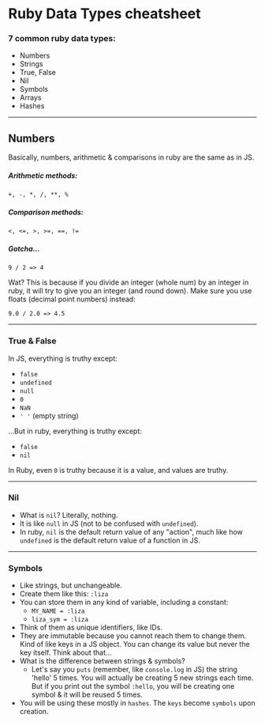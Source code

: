 # Ruby Data Types cheatsheet


### 7 common ruby data types:
- Numbers
- Strings
- True, False
- Nil
- Symbols
- Arrays
- Hashes


---


## Numbers
Basically, numbers, arithmetic & comparisons in ruby are the same as in JS.

##### Arithmetic methods:
`+, -, *, /, **, %`

##### Comparison methods:
`<, <=, >, >=, ==, !=`

##### Gotcha...
`9 / 2 => 4`

Wat? This is because if you divide an integer (whole num) by an integer in ruby, it will try to give you an integer (and round down). Make sure you use floats (decimal point numbers) instead:

`9.0 / 2.0 => 4.5`


---


### True & False

In JS, everything is truthy except:
- `false`
- `undefined`
- `null`
- `0`
- `NaN`
- `' '` (empty string)

...But in ruby, everything is truthy except:
- `false`
- `nil`

In Ruby, even `0` is truthy because it is a value, and values are truthy.


---


### Nil
- What is `nil`? Literally, nothing.
- It is like `null` in JS (not to be confused with `undefined`).
- In ruby, `nil` is the default return value of any "action", much like how `undefined` is the default return value of a function in JS.


---


### Symbols
- Like strings, but unchangeable.
- Create them like this: `:liza`
- You can store them in any kind of variable, including a constant:
  - `MY_NAME = :liza`
  - `liza_sym = :liza`
- Think of them as unique identifiers, like IDs.
- They are immutable because you cannot reach them to change them. Kind of like keys in a JS object. You can change its value but never the key itself. Think about that...
- What is the difference between strings & symbols?
  - Let's say you `puts` (remember, like `console.log` in JS) the string 'hello' 5 times. You will actually be creating 5 new strings each time. But if you print out the symbol `:hello`, you will be creating one symbol & it will be reused 5 times.
- You will be using these mostly in `hashes`. The `keys` become `symbols` upon creation.







#  
